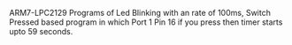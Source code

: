 ARM7-LPC2129 Programs of Led Blinking with an rate of 100ms, Switch Pressed based program in which Port 1 Pin 16 if you press then timer starts upto 59 seconds.
